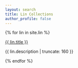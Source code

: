 ```yaml
---
layout: search
title: Lin Collections
author_profile: false
---
```


{% for lin in site.lin %}


<a href="{{ lin.url | prepend: site.baseurl }}">
        {{ lin.title }}
</a>

<p class="post-excerpt">{{ lin.description | truncate: 160 }}</p>

{% endfor %} 
 
